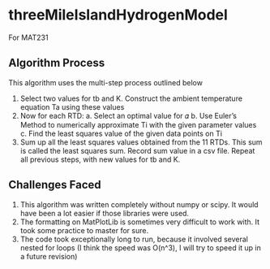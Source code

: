 # threeMileIslandHydrogenModel
For MAT231

Algorithm Process
----------------------------------------------------
This algorithm uses the multi-step process outlined below

1. Select two values for tb and K. Construct the ambient temperature equation Ta using these values
2. Now for each RTD: 
  a. Select an optimal value for 𝛼 
  b. Use Euler’s Method to numerically approximate Ti with the given parameter values  
  c. Find the least squares value of the given data points on Ti
3. Sum up all the least squares values obtained from the 11 RTDs. This sum is called the least squares sum. Record sum value in a csv file.
Repeat all previous steps, with new values for tb and K. 

Challenges Faced
-----------------------------------------------------------
1. This algorithm was written completely without numpy or scipy. It would have been a lot easier if those libraries were used.
2. The formatting on MatPlotLib is sometimes very difficult to work with. It took some practice to master for sure.
3. The code took exceptionally long to run, because it involved several nested for loops (I think the speed was O(n^3), I will try to speed it up in a future revision)
